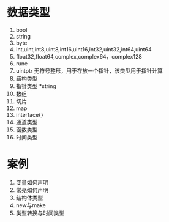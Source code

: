 # 数据类型

1. bool
2. string
3. byte
4. int,uint,int8,uint8,int16,uint16,int32,uint32,int64,uint64
5. float32,float64,complex,complex64，complex128
6. rune
7. uintptr 无符号整形，用于存放一个指针，该类型用于指针计算
8. 结构类型
9. 指针类型 *string
10. 数组
11. 切片
12. map
13. interface{}
14. 通道类型
15. 函数类型
16. 时间类型

# 案例

1. 变量如何声明
2. 常亮如何声明
3. 结构体类型
4. new与make
5. 类型转换与时间类型
